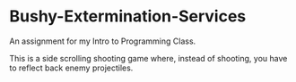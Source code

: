 # Bushy-Extermination-Services

An assignment for my Intro to Programming Class.

This is a side scrolling shooting game where, instead of shooting, you have to reflect back enemy projectiles.
